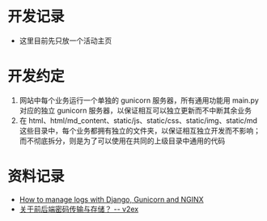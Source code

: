 # 开发记录

- 这里目前先只放一个活动主页

# 开发约定

1. 网站中每个业务运行一个单独的 gunicorn 服务器，所有通用功能用 main.py 对应的独立 gunicorn 服务器，以保证相互可以独立更新而不中断其余业务
2. 在 html、html/md_content、static/js、static/css、static/img、static/md 这些目录中，每个业务都拥有独立的文件夹，以保证相互独立开发而不影响；而不彻底拆分，则是为了可以使用在共同的上级目录中通用的代码

# 资料记录

- [How to manage logs with Django, Gunicorn and NGINX](https://mattsegal.dev/django-gunicorn-nginx-logging.html)
- [关于前后端密码传输与存储？ -- v2ex](http://webcache.googleusercontent.com/search?q=cache:gWtXUF3WtQMJ:https://www.v2ex.com/t/789385&hl=zh-CN&gl=us&strip=1&vwsrc=0)
